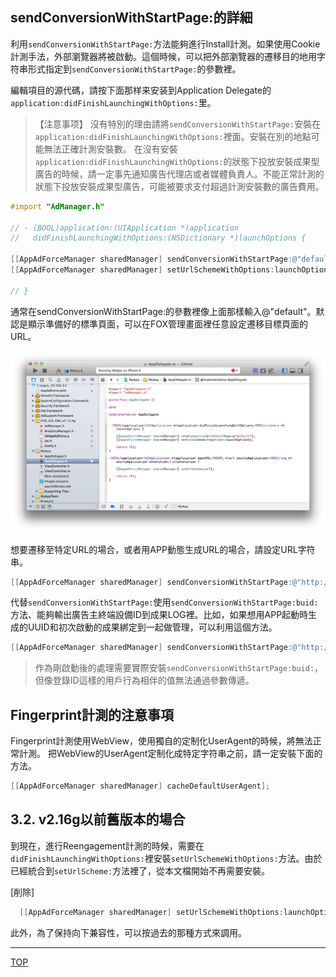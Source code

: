 ## sendConversionWithStartPage:的詳細

利用`sendConversionWithStartPage:`方法能夠進行Install計測。如果使用Cookie計測手法，外部瀏覽器將被啟動。這個時候，可以把外部瀏覽器的遷移目的地用字符串形式指定到`sendConversionWithStartPage:`的參數裡。

編輯項目的源代碼，請按下面那样来安装到Application Delegate的`application:didFinishLaunchingWithOptions:`里。

> 【注意事项】
沒有特別的理由請將`sendConversionWithStartPage:`安裝在`application:didFinishLaunchingWithOptions:`裡面。安裝在別的地點可能無法正確計測安裝數。
在沒有安裝`application:didFinishLaunchingWithOptions:`的狀態下投放安裝成果型廣告的時候，請一定事先通知廣告代理店或者媒體負責人。不能正常計測的狀態下投放安裝成果型廣告，可能被要求支付超過計測安裝數的廣告費用。

```objective-c
#import "AdManager.h"

// - (BOOL)application:(UIApplication *)application
//   didFinishLaunchingWithOptions:(NSDictionary *)launchOptions {

[[AppAdForceManager sharedManager] sendConversionWithStartPage:@"default"];
[[AppAdForceManager sharedManager] setUrlSchemeWithOptions:launchOptions];

// }
```

通常在sendConversionWithStartPage:的參數裡像上面那樣輸入@"default"。默認是顯示準備好的標準頁面，可以在FOX管理畫面裡任意設定遷移目標頁面的URL。

![sendConversion01](./img01.png)

想要遷移至特定URL的場合，或者用APP動態生成URL的場合，請設定URL字符串。

```objective-c
[[AppAdForceManager sharedManager] sendConversionWithStartPage:@"http://yourhost.com/yourpage.html"];
```
代替`sendConversionWithStartPage:`使用`sendConversionWithStartPage:buid:`方法、能夠輸出廣告主終端設備ID到成果LOG裡。比如，如果想用APP起動時生成的UUID和初次啟動的成果綁定到一起做管理，可以利用這個方法。

```objective-c
[[AppAdForceManager sharedManager] sendConversionWithStartPage:@"http://yourhost.com/yourpage.html" buid:@"{your uniq id}"];
```
> 作為剛啟動後的處理需要實際安裝`sendConversionWithStartPage:buid:`，但像登錄ID這樣的用戶行為相伴的值無法通過參數傳遞。

## Fingerprint計測的注意事項

Fingerprint計測使用WebView，使用獨自的定制化UserAgent的時候，將無法正常計測。
把WebView的UserAgent定制化成特定字符串之前，請一定安裝下面的方法。

```objective-c
[[AppAdForceManager sharedManager] cacheDefaultUserAgent];
```

## 3.2.	v2.16g以前舊版本的場合

到現在，進行Reengagement計測的時候，需要在`didFinishLaunchingWithOptions:`裡安裝`setUrlSchemeWithOptions:`方法。由於已經統合到`setUrlScheme:`方法裡了，從本文檔開始不再需要安裝。

[削除]
```objective-c
  [[AppAdForceManager sharedManager] setUrlSchemeWithOptions:launchOptions];
```

此外，為了保持向下兼容性，可以按過去的那種方式來調用。


---
[TOP](/lang/tw/README.md)
